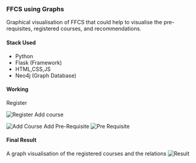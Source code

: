 ### FFCS using Graphs

Graphical visualisation of FFCS that could help to visualise the pre-requisites, registered courses, and recommendations.

#### Stack Used
- Python
- Flask (Framework)
- HTML,CSS,JS
- Neo4j (Graph Database)

#### Working
Register

![Register](http://i.imgur.com/OJ5wS5B.png)
Add course

![Add Course](http://i.imgur.com/ZDFdPv2.png)
Add Pre-Requisite
![Pre Requisite](http://i.imgur.com/ahYo5GK.png)

#### Final Result
A graph visualisation of the registered courses and the relations
![Result](http://i.imgur.com/sHIaHGi.png)